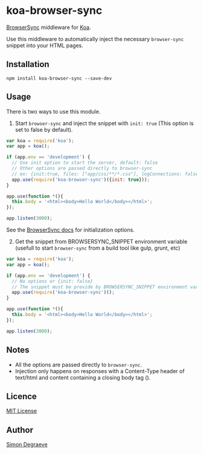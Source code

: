 koa-browser-sync
================

[BrowserSync](http://browsersync.io/) middleware for [Koa](http://koajs.com/).

Use this middleware to automatically inject the necessary `browser-sync` snippet into your HTML pages.

Installation
-------------

```shell
npm install koa-browser-sync --save-dev
```


Usage
-------------
There is two ways to use this module.


1) Start `browser-sync` and inject the snippet with `init: true` (This option is set to false by default).

```js
var koa = require('koa');
var app = koa();

if (app.env == 'development') {
  // Use init option to start the server, default: false
  // Other options are passed directly to browser-sync
  // ex: {init:true, files: ["app/css/**/*.css"], logConnections: false}
  app.use(require('koa-browser-sync')({init: true}));
}

app.use(function *(){
  this.body = '<html><body>Hello World</body></html>';
});

app.listen(3000);
```
See the [BrowserSync docs](https://github.com/shakyShane/browser-sync/wiki/Options) for initialization options.


2) Get the snippet from BROWSERSYNC_SNIPPET environment variable (usefull to start `browser-sync` from a build tool like gulp, grunt, etc)

```js
var koa = require('koa');
var app = koa();

if (app.env == 'development') {
  // No options or {init: false}
  // The snippet must be provide by BROWSERSYNC_SNIPPET environment variable
  app.use(require('koa-browser-sync')();
}

app.use(function *(){
  this.body = '<html><body>Hello World</body></html>';
});

app.listen(3000);
```

Notes
-------------
- All the options are passed directly to `browser-sync`.
- Injection only happens on responses with a Content-Type header of text/html and content containing a closing body tag (</body>).


Licence
-------------
[MIT License](http://www.opensource.org/licenses/mit-license.php)


Author
-------------
[Simon Degraeve](https://github.com/SimonDegraeve)
